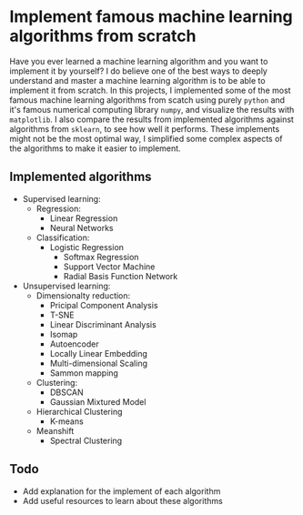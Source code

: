 # Implement famous machine learning algorithms from scratch
Have you ever learned a machine learning algorithm and you want to implement it by yourself? I do believe one of the best ways to deeply understand and master a machine learning algorithm is to be able to implement it from scratch. In this projects, I implemented some of the most famous machine learning algorithms from scatch using purely `python` and it's famous numerical computing library `numpy`, and visualize the results with `matplotlib`. I also compare the results from implemented algorithms against algorithms from `sklearn`, to see how well it performs. These implements might not be the most optimal way, I simplified some complex aspects of the algorithms to make it easier to implement. 

## Implemented algorithms
- Supervised learning:
	- Regression:
		- Linear Regression
		- Neural Networks
  - Classification:
	  - Logistic Regression
		- Softmax Regression
		- Support Vector Machine
		- Radial Basis Function Network
- Unsupervised learning:
	- Dimensionalty reduction:
		- Pricipal Component Analysis
		- T-SNE
		- Linear Discriminant Analysis
		- Isomap
		- Autoencoder
		- Locally Linear Embedding
		- Multi-dimensional Scaling
		- Sammon mapping
	- Clustering:
		- DBSCAN
		- Gaussian Mixtured Model
    - Hierarchical Clustering
		- K-means
    - Meanshift
		- Spectral Clustering

			
## Todo
- Add explanation for the implement of each algorithm
- Add useful resources to learn about these algorithms
